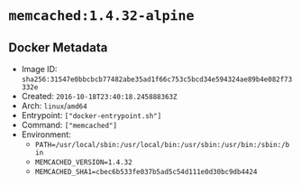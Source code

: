 # `memcached:1.4.32-alpine`

## Docker Metadata

- Image ID: `sha256:31547e0bbcbcb77482abe35ad1f66c753c5bcd34e594324ae89b4e082f73332e`
- Created: `2016-10-18T23:40:18.245888363Z`
- Arch: `linux`/`amd64`
- Entrypoint: `["docker-entrypoint.sh"]`
- Command: `["memcached"]`
- Environment:
  - `PATH=/usr/local/sbin:/usr/local/bin:/usr/sbin:/usr/bin:/sbin:/bin`
  - `MEMCACHED_VERSION=1.4.32`
  - `MEMCACHED_SHA1=cbec6b533fe037b5ad5c54d111e0d30bc9db4424`
